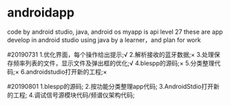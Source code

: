 # androidapp
code by android studio, java, android os
myapp is api level 27
these are app develop in android studio using java by a learner，and plan for work

#20190731
1.优化界面，每个操作给出提示;√
2.解析接收的蓝牙数据;×
3.处理保存频率列表的文件，显示文件及弹出框的优化;√
4.blespp的源码;×
5.分类整理代码;×
6.androidstudio打开新的工程;×

#20190801
1.blespp的源码;
2.按功能分类整理app代码;
3.AndroidStdio打开新的工程;
4.调试信号源模块代码/频谱仪架构代码;